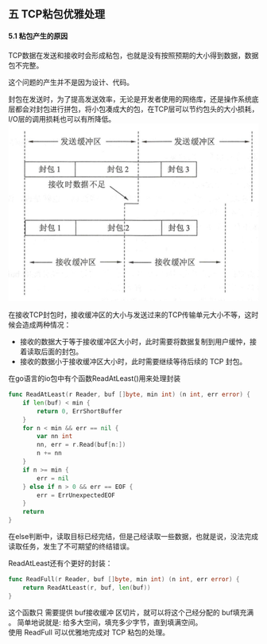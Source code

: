 ## 五 TCP粘包优雅处理

#### 5.1 粘包产生的原因

TCP数据在发送和接收时会形成粘包，也就是没有按照预期的大小得到数据，数据包不完整。  

这个问题的产生并不是因为设计、代码。  

封包在发送时，为了提高发送效率，无论是开发者使用的网络库，还是操作系统底层都会对封包进行拼包，将小包凑成大的包，在TCP层可以节约包头的大小损耗，I/O层的调用损耗也可以有所降低。  
![](../images/Golang/坑1.png)

在接收TCP封包时，接收缓冲区的大小与发送过来的TCP传输单元大小不等，这时候会造成两种情况：
- 接收的数据大于等于接收缓冲区大小时，此时需要将数据复制到用户缓忡，接着读取后面的封包。
- 接收的数据小于接收缓冲区大小时，此时需要继续等待后续的 TCP 封包。

在go语言的io包中有个函数ReadAtLeast()用来处理封装
```go
func ReadAtLeast(r Reader, buf []byte, min int) (n int, err error) {
    if len(buf) < min {
        return 0, ErrShortBuffer
    }
    for n < min && err == nil {
        var nn int
        nn, err = r.Read(buf[n:])
        n += nn
    }
    if n >= min {
        err = nil
    } else if n > 0 && err == EOF {
        err = ErrUnexpectedEOF
    }
    return
}
```

在else判断中，读取目标已经完结，但是己经读取一些数据，也就是说，没法完成读取任务，发生了不可期望的终结错误。  

ReadAtLeast还有个更好的封装：
```go
func ReadFull(r Reader, buf []byte, min int) (n int, err error) {
    return ReadAtLeast(r, buf, len(buf))
}
```
这个函数只 需要提供 buf接收缓冲 区切片，就可以将这个己经分配的 buf填充满 。 简单地说就是: 给多大空间，填充多少字节，直到填满空间。   
使用 ReadFull 可以优雅地完成对 TCP 粘包的处理。

